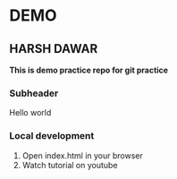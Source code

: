 # DEMO 
## HARSH DAWAR

**This is demo practice repo for git practice**

### Subheader
Hello world

### Local development

1. Open index.html in your browser
2. Watch tutorial on youtube


